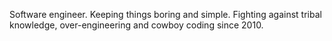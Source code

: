 Software engineer. Keeping things boring and simple. Fighting against tribal knowledge, over-engineering and cowboy coding since 2010.
